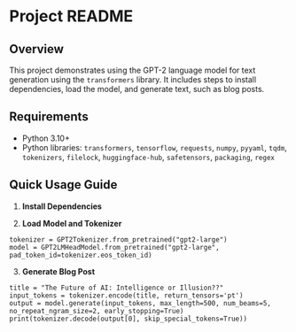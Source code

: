 # Project README

## Overview

This project demonstrates using the GPT-2 language model for text generation using the `transformers` library. It includes steps to install dependencies, load the model, and generate text, such as blog posts.

## Requirements

- Python 3.10+
- Python libraries: `transformers`, `tensorflow`, `requests`, `numpy`, `pyyaml`, `tqdm`, `tokenizers`, `filelock`, `huggingface-hub`, `safetensors`, `packaging`, `regex`

## Quick Usage Guide

1. **Install Dependencies**

2. **Load Model and Tokenizer**
```from transformers import GPT2LMHeadModel, GPT2Tokenizer
tokenizer = GPT2Tokenizer.from_pretrained("gpt2-large")
model = GPT2LMHeadModel.from_pretrained("gpt2-large", pad_token_id=tokenizer.eos_token_id)
```
3. **Generate Blog Post**
```
title = "The Future of AI: Intelligence or Illusion??"
input_tokens = tokenizer.encode(title, return_tensors='pt')
output = model.generate(input_tokens, max_length=500, num_beams=5, no_repeat_ngram_size=2, early_stopping=True)
print(tokenizer.decode(output[0], skip_special_tokens=True))
```